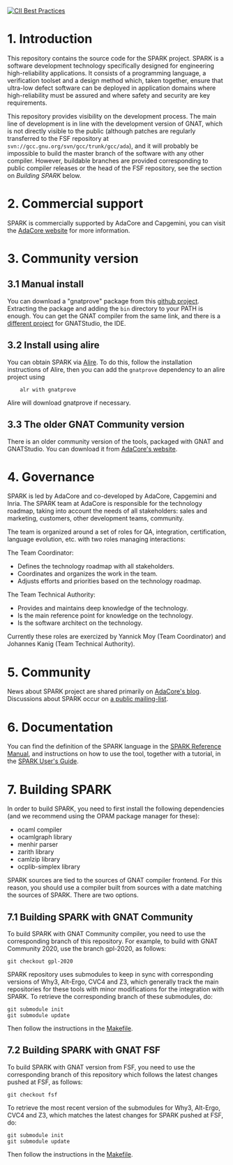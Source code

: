 [![CII Best Practices](https://bestpractices.coreinfrastructure.org/projects/959/badge)](https://bestpractices.coreinfrastructure.org/projects/959)

# 1. Introduction

This repository contains the source code for the SPARK project. SPARK
is a software development technology specifically designed for engineering
high-reliability applications. It consists of a programming language,
a verification toolset and a design method which, taken together, ensure
that ultra-low defect software can be deployed in application domains where
high-reliability must be assured and where safety and security are
key requirements.

This repository provides visibility on the development process. The main line
of development is in line with the development version of GNAT, which is not
directly visible to the public (although patches are regularly transferred to
the FSF repository at ``svn://gcc.gnu.org/svn/gcc/trunk/gcc/ada``), and it will
probably be impossible to build the master branch of the software with any
other compiler. However, buildable branches are provided corresponding to
public compiler releases or the head of the FSF repository, see the section on
*Building SPARK* below.

# 2. Commercial support

SPARK is commercially supported by AdaCore and Capgemini, you can visit the
[AdaCore website](http://www.adacore.com/sparkpro/) for more information.

# 3. Community version

## 3.1 Manual install

You can download a "gnatprove" package from this [github
project](https://github.com/alire-project/GNAT-FSF-builds/releases). Extracting
the package and adding the `bin` directory to your PATH is enough. You can get
the GNAT compiler from the same link, and there is a [different
project](https://github.com/AdaCore/gnatstudio/releases) for GNATStudio, the
IDE.

## 3.2 Install using alire

You can obtain SPARK via [Alire](https://alire.ada.dev/crates/gnatprove). To do
this, follow the installation instructions of Alire, then you can add the
`gnatprove` dependency to an alire project using
```
    alr with gnatprove
```
Alire will download gnatprove if necessary.

## 3.3 The older GNAT Community version

There is an older community version of the tools, packaged with GNAT and
GNATStudio. You can download it from [AdaCore's
website](https://www.adacore.com/download).

# 4. Governance

SPARK is led by AdaCore and co-developed by AdaCore, Capgemini and Inria. The
SPARK team at AdaCore is responsible for the technology roadmap, taking into
account the needs of all stakeholders: sales and marketing, customers, other
development teams, community.

The team is organized around a set of roles for QA, integration, certification,
language evolution, etc. with two roles managing interactions:

The Team Coordinator:

* Defines the technology roadmap with all stakeholders.
* Coordinates and organizes the work in the team.
* Adjusts efforts and priorities based on the technology roadmap.

The Team Technical Authority:

* Provides and maintains deep knowledge of the technology.
* Is the main reference point for knowledge on the technology.
* Is the software architect on the technology.

Currently these roles are exercized by Yannick Moy (Team Coordinator) and
Johannes Kanig (Team Technical Authority).

# 5. Community

News about SPARK project are shared primarily on [AdaCore's
blog](https://blog.adacore.com/). Discussions about SPARK occur on [a public
mailing-list](https://groups.google.com/a/lists.adacore.com/g/spark2014-discuss/about).

# 6. Documentation

You can find the definition of the SPARK language in the
[SPARK Reference Manual](https://docs.adacore.com/live/wave/spark2014/html/spark2014_rm/index.html),
and instructions on how to use the tool, together with a tutorial, in the
[SPARK User's Guide](https://docs.adacore.com/live/wave/spark2014/html/spark2014_ug/index.html).

# 7. Building SPARK

In order to build SPARK, you need to first install the following dependencies
(and we recommend using the OPAM package manager for these):

* ocaml compiler
* ocamlgraph library
* menhir parser
* zarith library
* camlzip library
* ocplib-simplex library

SPARK sources are tied to the sources of GNAT compiler frontend. For this
reason, you should use a compiler built from sources with a date matching the
sources of SPARK. There are two options.

## 7.1 Building SPARK with GNAT Community

To build SPARK with GNAT Community compiler, you need to use the corresponding
branch of this repository. For example, to build with GNAT Community 2020, use
the branch gpl-2020, as follows:

```
git checkout gpl-2020
```

SPARK repository uses submodules to keep in sync with corresponding versions
of Why3, Alt-Ergo, CVC4 and Z3, which generally track the main repositories for
these tools with minor modifications for the integration with SPARK. To
retrieve the corresponding branch of these submodules, do:

```
git submodule init
git submodule update
```

Then follow the instructions in the [Makefile](https://github.com/AdaCore/spark2014/blob/master/Makefile).

## 7.2 Building SPARK with GNAT FSF

To build SPARK with GNAT version from FSF, you need to use the corresponding
branch of this repository which follows the latest changes pushed at FSF, as
follows:

```
git checkout fsf
```

To retrieve the most recent version of the submodules for Why3, Alt-Ergo, CVC4
and Z3, which matches the latest changes for SPARK pushed at FSF, do:

```
git submodule init
git submodule update
```

Then follow the instructions in the [Makefile](https://github.com/AdaCore/spark2014/blob/master/Makefile).
